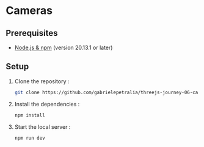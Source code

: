 # Cameras

## Prerequisites

- [Node.js & npm](https://nodejs.org/en/download) (version 20.13.1 or later)

## Setup

1. Clone the repository :

   ```bash
   git clone https://github.com/gabrielepetralia/threejs-journey-06-cameras.git
    ```

2. Install the dependencies :

   ```bash
   npm install
    ```

3. Start the local server :

   ```bash
   npm run dev
    ```